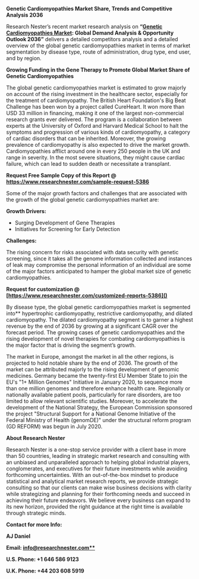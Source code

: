 ﻿**Genetic Cardiomyopathies Market Share, Trends and Competitive Analysis 2036**

Research Nester’s recent market research analysis on **“[Genetic Cardiomyopathies Market](https://www.researchnester.com/reports/genetic-cardiomyopathies-market/5386): Global Demand Analysis & Opportunity Outlook 2036”** delivers a detailed competitors analysis and a detailed overview of the global genetic cardiomyopathies market in terms of market segmentation by disease type, route of administration, drug type, end user, and by region. 

**Growing Funding in the Gene Therapy to Promote Global Market Share of Genetic Cardiomyopathies**

The global genetic cardiomyopathies market is estimated to grow majorly on account of <a name="_hlk150982986"></a>the rising investment in the healthcare sector, especially for the treatment of cardiomyopathy. The British Heart Foundation's Big Beat Challenge has been won by a project called CureHeart. It won more than USD 33 million in financing, making it one of the largest non-commercial research grants ever delivered. The program is a collaboration between experts at the University of Oxford and Harvard Medical School to halt the symptoms and progression of various kinds of cardiomyopathy, a category of cardiac disorders that can be inherited. Moreover, the growing prevalence of cardiomyopathy is also expected to drive the market growth. Cardiomyopathies afflict around one in every 250 people in the UK and range in severity. In the most severe situations, they might cause cardiac failure, which can lead to sudden death or necessitate a transplant.

<a name="_hlk171071039"></a><a name="_hlk171070549"></a>**Request Free Sample Copy of this Report @ <https://www.researchnester.com/sample-request-5386>** 

Some of the major growth factors and challenges that are associated with the growth of the global genetic cardiomyopathies market are:

**Growth Drivers:**

- Surging Development of Gene Therapies
- Initiatives for Screening for Early Detection

**Challenges:**

<a name="_hlk150982995"></a>The rising concern for risks associated with data security with genetic screening, since it takes all the genome information collected and instances of leak may compromise the personal information of an individual are some of the major factors anticipated to hamper the global market size of genetic cardiomyopathies.

**Request for customization @ [https://www.researchnester.com/customized-reports-5386]()** 

By disease type, the global genetic cardiomyopathies market is segmented into** hypertrophic cardiomyopathy, restrictive cardiomyopathy, and dilated cardiomyopathy. The dilated cardiomyopathy segment is to garner a highest revenue by the end of 2036 by growing at a significant CAGR over the forecast period. The growing cases of genetic cardiomyopathies and the rising development of novel therapies for combating cardiomyopathies is the major factor that is driving the segment’s growth.

The market in Europe, amongst the market in all the other regions, is projected to hold notable share by the end of 2036. The growth of the market can be attributed majorly to the rising development of genomic medicines. <a name="_hlk150983042"></a>Germany became the twenty-first EU Member State to join the EU's "1+ Million Genomes" Initiative in January 2020, to sequence more than one million genomes and therefore enhance health care. Regionally or nationally available patient pools, particularly for rare disorders, are too limited to allow relevant scientific studies. Moreover, to accelerate the development of the National Strategy, the European Commission sponsored the project "Structural Support for a National Genome Initiative of the Federal Ministry of Health (genomDE)" under the structural reform program (GD REFORM) was begun in July 2020.

<a name="_hlk171070200"></a>**About Research Nester**

Research Nester is a one-stop service provider with a client base in more than 50 countries, leading in strategic market research and consulting with an unbiased and unparalleled approach to helping global industrial players, conglomerates, and executives for their future investments while avoiding forthcoming uncertainties. With an out-of-the-box mindset to produce statistical and analytical market research reports, we provide strategic consulting so that our clients can make wise business decisions with clarity while strategizing and planning for their forthcoming needs and succeed in achieving their future endeavors. We believe every business can expand to its new horizon, provided the right guidance at the right time is available through strategic minds.

**Contact for more Info:**

**AJ Daniel**

**Email: [info@researchnester.com**](mailto:info@researchnester.com)**

**U.S. Phone: +1 646 586 9123** 

**U.K. Phone: +44 203 608 5919**
